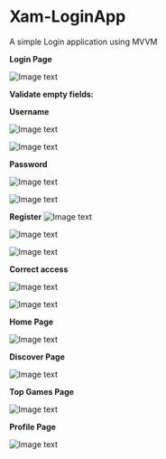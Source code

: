 # Xam-LoginApp
A simple Login application using MVVM

**Login Page**

![Image text](https://github.com/anagparedes/Xam-LoginApp/blob/master/LoginApp.Android/Resources/drawable/Evidencias/1.1.png)

**Validate empty fields:**

**Username**

![Image text](https://github.com/anagparedes/Xam-LoginApp/blob/master/LoginApp.Android/Resources/drawable/Evidencias/1.png)

![Image text](https://github.com/anagparedes/Xam-LoginApp/blob/master/LoginApp.Android/Resources/drawable/Evidencias/1.2.png)

**Password**

![Image text](https://github.com/anagparedes/Xam-LoginApp/blob/master/LoginApp.Android/Resources/drawable/Evidencias/1.3.png)

![Image text](https://github.com/anagparedes/Xam-LoginApp/blob/master/LoginApp.Android/Resources/drawable/Evidencias/1.4.png)


**Register**
![Image text](https://github.com/anagparedes/Xam-LoginApp/blob/master/LoginApp.Android/Resources/drawable/Evidencias/2.png)

![Image text](https://github.com/anagparedes/Xam-LoginApp/blob/master/LoginApp.Android/Resources/drawable/Evidencias/2.1.png)

![Image text](https://github.com/anagparedes/Xam-LoginApp/blob/master/LoginApp.Android/Resources/drawable/Evidencias/2.3.png)


**Correct access**

![Image text](https://github.com/anagparedes/Xam-LoginApp/blob/master/LoginApp.Android/Resources/drawable/Evidencias/3.png)

![Image text](https://github.com/anagparedes/Xam-LoginApp/blob/master/LoginApp.Android/Resources/drawable/Evidencias/3.1.png)


**Home Page**

![Image text](https://github.com/anagparedes/Xam-LoginApp/blob/master/LoginApp.Android/Resources/drawable/Evidencias/3.2.png)

**Discover Page**

![Image text](https://github.com/anagparedes/Xam-LoginApp/blob/master/LoginApp.Android/Resources/drawable/Evidencias/3.3.png)

**Top Games Page**

![Image text](https://github.com/anagparedes/Xam-LoginApp/blob/master/LoginApp.Android/Resources/drawable/Evidencias/3.4.png)

**Profile Page**

![Image text](https://github.com/anagparedes/Xam-LoginApp/blob/master/LoginApp.Android/Resources/drawable/Evidencias/3.5.png)


